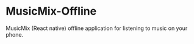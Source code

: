 # MusicMix-Offline
MusicMix (React native) offline application for listening to music on your phone.
